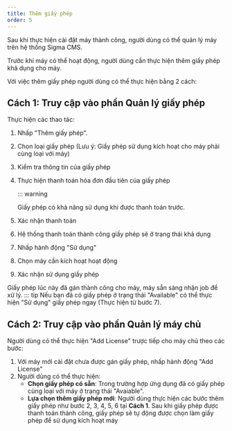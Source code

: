 ```yaml
---
title: Thêm giấy phép
order: 5
---
```


Sau khi thực hiện cài đặt máy thành công, người dùng có thể quản lý máy trên hệ thống Sigma CMS.

Trước khi máy có thể hoạt động, người dùng cần thực hiện thêm giấy phép khả dụng cho máy.

Với việc thêm giấy phép người dùng có thể thực hiện bằng 2 cách:

## Cách 1: Truy cập vào phần Quản lý giấy phép

Thực hiện các thao tác:

1. Nhấp "Thêm giấy phép".

2. Chọn loại giấy phép (Lưu ý: Giấy phép sử dụng kích hoạt cho máy phải cùng loại với máy)

3. Kiểm tra thông tin của giấy phép

4. Thực hiện thanh toán hóa đơn đầu tiên của giấy phép

   ::: warning

   Giấy phép có khả năng sử dụng khi được thanh toán trước.

5. Xác nhận thanh toán

6. Hệ thống thanh toán thành công giấy phép sẽ ở trạng thái khả dụng

7. Nhấp hành động "Sử dụng"

8. Chọn máy cần kích hoạt hoạt động

9. Xác nhận sử dụng giấy phép

Giấy phép lúc này đã gán thành công cho máy, máy sẵn sàng nhận job để xử lý. ::: tip Nếu bạn đã có giấy phép ở trạng thái "Available" có thể thực hiện "Sử dụng" giấy phép ngay (Thực hiện từ bước 7).

## Cách 2: Truy cập vào phần Quản lý máy chủ

Người dùng có thể thực hiện "Add License" trược tiếp cho máy chủ theo các bước:

1. Với máy mới cài đặt chưa được gán giấy phép, nhấp hành động "Add License"
2. Người dùng có thể thực hiện:
   - **Chọn giấy phép có sẵn**: Trong trường hợp ứng dụng đã có giấy phép cùng loại với máy ở trạng thái "Avaiable".
   - **Lựa chọn thêm giấy phép mới**: Người dùng thực hiện các bước thêm giấy phép như bước 2, 3, 4, 5, 6 tại **Cách 1**. Sau khi giấy phép được thanh toán thành công, giấy phép sẽ tự động được chọn làm giấy phép để sử dụng kích hoạt máy

   